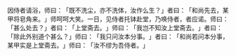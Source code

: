 因侍者请浴，师曰：​「既不洗尘，亦不洗体，汝作么生？​」者曰：​「和尚先去，某甲将皂角来。​」师呵呵大笑。一日，见侍者托钵赴堂，乃唤侍者，者应诺。师曰：​「甚么处去？​」者曰：​「上堂斋去。​」师曰：​「我岂不知汝上堂斋去。​」者曰：​「除此外别道个甚么？​」师曰：​「我只问汝本分事。​」者曰：​「和尚若问本分事，某甲实是上堂斋去。​」师曰：​「汝不缪为吾侍者。​」